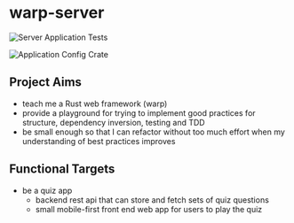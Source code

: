 # warp-server

![Server Application Tests](https://github.com/jjmark15/warp-server/workflows/Server%20Application%20Tests/badge.svg)

![Application Config Crate](https://github.com/jjmark15/warp-server/workflows/Application%20Config%20Crate/badge.svg)

## Project Aims

- teach me a Rust web framework (warp)
- provide a playground for trying to implement good practices for structure, dependency inversion, testing and TDD
- be small enough so that I can refactor without too much effort when my understanding of best practices improves

## Functional Targets

- be a quiz app
    - backend rest api that can store and fetch sets of quiz questions
    - small mobile-first front end web app for users to play the quiz
